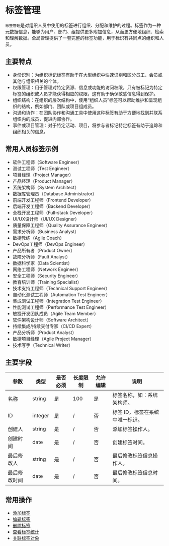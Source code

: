 标签管理
===

`标签管理`是对组织人员中使用的标签进行组织、分配和维护的过程。标签作为一种元数据信息，能够为用户、部门、组提供更多附加信息，从而更方便地组织、检索和理解数据。全局管理提供了一套完整的标签功能，用于标识有共同点的组织和人员。

## 主要特点

- 身份识别：为组织标记标签有助于在大型组织中快速识别和区分员工、会员或其他与组织相关的个体。
- 权限管理：用于管理对特定资源、信息或功能的访问权限，只有被标记为特定标签的组织或人员才能获得相应的权限，这有助于确保敏感信息得到保护。
- 组织结构：在组织的层次结构中，使用“组织人员”标签可以帮助维护和呈现组织的结构，例如部门、团队或项目组成员。
- 沟通和协作：在团队协作和沟通工具中使用这种标签有助于方便地找到并联系组织内的成员，促进内部协作。
- 事件或项目管理：对于特定活动、项目，将参与者标记特定标签有助于追踪和组织相关的信息。

## 常用人员标签示例

- 软件工程师（Software Engineer）
- 测试工程师（Test Engineer）
- 项目经理（Project Manager）
- 产品经理（Product Manager）
- 系统架构师（System Architect）
- 数据库管理员（Database Administrator）
- 前端开发工程师（Frontend Developer）
- 后端开发工程师（Backend Developer）
- 全栈开发工程师（Full-stack Developer）
- UI/UX设计师（UI/UX Designer）
- 质量保障工程师（Quality Assurance Engineer）
- 需求分析师（Business Analyst）
- 敏捷教练（Agile Coach）
- DevOps工程师（DevOps Engineer）
- 产品所有者（Product Owner）
- 故障分析师（Fault Analyst）
- 数据科学家（Data Scientist）
- 网络工程师（Network Engineer）
- 安全工程师（Security Engineer）
- 教育培训师（Training Specialist）
- 技术支持工程师（Technical Support Engineer）
- 自动化测试工程师（Automation Test Engineer）
- 集成测试工程师（Integration Test Engineer）
- 性能测试工程师（Performance Test Engineer）
- 敏捷开发团队成员（Agile Team Member）
- 软件架构设计师（Software Architect）
- 持续集成/持续交付专家（CI/CD Expert）
- 产品分析师（Product Analyst）
- 敏捷项目经理（Agile Project Manager）
- 技术写手（Technical Writer）

## 主要字段

| 参数         | 类型    | 是否必须 | 长度限制 | 允许编辑 | 说明                            |
| ------------ | ------- | -------- | -------- | -------- | ------------------------------- |
| 名称         | string  | 是       | 100      | 是       | 标签名称，如：系统架构师。      |
| ID           | integer | 是       | /        | 否       | 标签 ID，标签在系统中唯一标识。 |
| 创建人       | string  | 是       | /        | 否       | 添加标签操作人。                |
| 创建时间     | date    | 是       | /        | 否       | 创建标签时间。                  |
| 最后修改人   | string  | 是       | /        | 否       | 最后修改标签信息操作人。        |
| 最后修改时间 | date    | 是       | /        | 否       | 最后修改标签信息时间。          |

## 常用操作

- [添加标签](https://www.xcan.cloud/help/doc/205515877330714629?c=209786779924958759)
- [编辑标签](https://www.xcan.cloud/help/doc/205515877330714629?c=209786859381853870)
- [删除标签](https://www.xcan.cloud/help/doc/205515877330714629?c=209786779924958760)
- [查看标签统计](https://www.xcan.cloud/help/doc/205515877330714629?c=209786859381853872)
- [关联标签对象](https://www.xcan.cloud/help/doc/205515877330714629?c=209786859381853873)